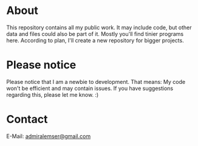 # About
This repository contains all my public work. It may include code, but other data and files could also be part of it. Mostly you'll find tinier programs here. According to plan, I'll create a new repository for bigger projects.

# Please notice
Please notice that I am a newbie to development. That means: My code won't be efficient and may contain issues. If you have suggestions regarding this, please let me know. :)

# Contact
E-Mail: admiralemser@gmail.com
